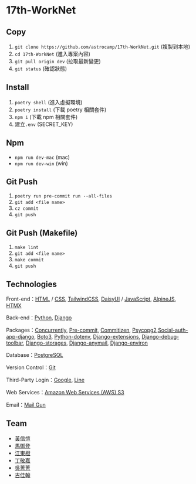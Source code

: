 # 17th-WorkNet

## Copy

1. `git clone https://github.com/astrocamp/17th-WorkNet.git` (複製到本地)
2. `cd 17th-WorkNet` (進入專案內容)
3. `git pull origin dev` (拉取最新變更)
4. `git status` (確認狀態)

## Install

1. `poetry shell` (進入虛擬環境)
2. `poetry install` (下載 poetry 相關套件)
3. `npm i` (下載 npm 相關套件)
4. 建立`.env` (SECRET_KEY)

## Npm

- `npm run dev-mac` (mac)
- `npm run dev-win` (win)

## Git Push

1. `poetry run pre-commit run --all-files`
2. `git add <file name>`
3. `cz commit`
4. `git push`

## Git Push (Makefile)

1. `make lint`
2. `git add <file name>`
3. `make commit`
4. `git push`

## Technologies

Front-end：[HTML](https://developer.mozilla.org/en-US/docs/Web/HTML) / [CSS](https://developer.mozilla.org/en-US/docs/Web/CSS), [TailwindCSS](https://tailwindcss.com/), [DaisyUI](https://daisyui.com/) / [JavaScript](https://developer.mozilla.org/en-US/docs/Web/JavaScript), [AlpineJS](https://alpinejs.dev/), [HTMX](https://htmx.org/)

Back-end：[Python](https://www.python.org/), [Django](https://www.djangoproject.com/)

Packages：[Concurrently](https://www.npmjs.com/package/concurrently), [Pre-commit](https://pre-commit.com/), [Commitizen](https://github.com/commitizen-tools/commitizen), [Psycopg2](https://pypi.org/project/psycopg2/),[Social-auth-app-django](https://github.com/python-social-auth/social-app-django), [Boto3](https://github.com/boto/boto3), [Python-dotenv](https://github.com/theskumar/python-dotenv), [Django-extensions](https://django-extensions.readthedocs.io/en/latest/), [Django-debug-toolbar](https://django-debug-toolbar.readthedocs.io/en/latest/), [Django-storages](https://github.com/jschneier/django-storages), [Django-anymail](https://github.com/anymail/django-anymail), [Django-environ](https://github.com/joke2k/django-environ)

Database：[PostgreSQL](https://www.postgresql.org/)

Version Control：[Git](https://git-scm.com/)

Third-Party Login：[Google](https://www.google.com.tw/?hl=zh_TW), [Line](https://line.me/tw/)

Web Services：[Amazon Web Services (AWS) S3](https://aws.amazon.com/tw/)

Email：[Mail Gun](https://www.mailgun.com/)

## Team

- [黃信愷](https://github.com/KK-Huang86)
- [馬御登](https://github.com/RDNNNNN)
- [江東橙](https://github.com/DongOrange)
- [丁敬嘉](https://github.com/Ellen9543)
- [吳菁菁](https://github.com/kait-wu)
- [古佳翰](https://github.com/Gujiahan)
